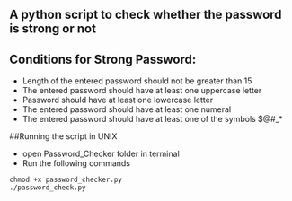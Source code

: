 ## A python script to check whether the password is strong or not

## Conditions for Strong Password:

- Length of the entered password should not be greater than 15
- The entered password should have at least one uppercase letter
- Password should have at least one lowercase letter
- The entered password should have at least one numeral
- The entered password should have at least one of the symbols $@#_*

##Running the script in UNIX
- open Password_Checker folder in terminal
- Run the following commands

```
chmod +x password_checker.py
./password_check.py

```



